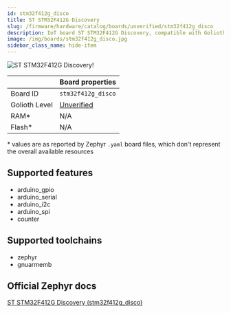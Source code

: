 ```yaml
---
id: stm32f412g_disco
title: ST STM32F412G Discovery
slug: /firmware/hardware/catalog/boards/unverified/stm32f412g_disco
description: IoT board ST STM32F412G Discovery, compatible with Golioth at unverified level.
image: /img/boards/stm32f412g_disco.jpg
sidebar_class_name: hide-item
---
```


[//]: # (This is an auto-generated file, do not edit! Changes to it will be lost upon re-generation)

![ST STM32F412G Discovery!](/img/boards/stm32f412g_disco.jpg "ST STM32F412G Discovery")

|                | Board properties     |
| -------------  | -------------------- |
| Board ID       | `stm32f412g_disco` |
| Golioth Level  | [Unverified](/firmware/hardware#unverified-boards) |
| RAM*           | N/A |
| Flash*         | N/A |

\* values are as reported by Zephyr `.yaml` board files, which don't represent the overall available resources



## Supported features

* arduino_gpio
* arduino_serial
* arduino_i2c
* arduino_spi
* counter

## Supported toolchains

* zephyr
* gnuarmemb

## Official Zephyr docs

[ST STM32F412G Discovery (stm32f412g_disco)](https://docs.zephyrproject.org/latest/boards/st/stm32f412g_disco/doc/index.html)
